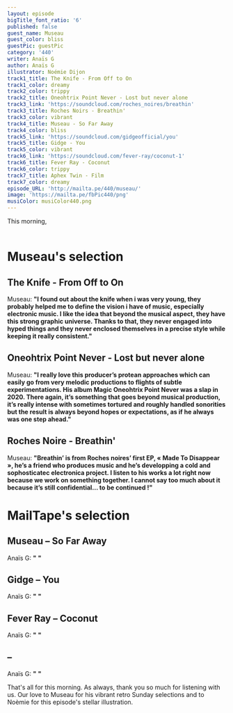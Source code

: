 ```yaml
---
layout: episode
bigTitle_font_ratio: '6'
published: false
guest_name: Museau
guest_color: bliss
guestPic: guestPic
category: '440'
writer: Anaïs G
author: Anaïs G
illustrator: Noémie Dijon
track1_title: The Knife - From Off to On
track1_color: dreamy
track2_color: trippy
track2_title: Oneohtrix Point Never - Lost but never alone
track3_link: 'https://soundcloud.com/roches_noires/breathin'
track3_title: Roches Noirs - Breathin'
track3_color: vibrant
track4_title: Museau - So Far Away
track4_color: bliss
track5_link: 'https://soundcloud.com/gidgeofficial/you'
track5_title: Gidge - You
track5_color: vibrant
track6_link: 'https://soundcloud.com/fever-ray/coconut-1'
track6_title: Fever Ray - Coconut
track6_color: trippy
track7_title: Aphex Twin - Film
track7_color: dreamy
episode_URL: 'http://mailta.pe/440/museau/'
image: 'https://mailta.pe/fbPic440/png'
musiColor: musiColor440.png
---
```

This morning, 
<br><br>

</p>

# Museau's selection

## The Knife - From Off to On
Museau: **"**I found out about the knife when i was very young, they probably helped me to define the vision i have of music, especially electronic music. I like the idea that beyond the musical aspect, they have this strong graphic universe. Thanks to that, they never engaged into hyped things and they never enclosed themselves in a precise style while keeping it really consistent.**"**

## Oneohtrix Point Never - Lost but never alone
Museau: **"**I really love this producer’s protean approaches which can easily go from very melodic productions to flights of subtle experimentations. His album Magic Oneohtrix Point Never was a slap in 2020. There again, it’s something that goes beyond musical production, it’s really intense with sometimes tortured and roughly handled sonorities but the result is always beyond hopes or expectations, as if he always was one step ahead.**"**

## Roches Noire -  Breathin'
Museau: **"**Breathin’ is from Roches noires’ first EP, « Made To Disappear », he’s a friend who produces music and he’s developping a cold and sophosticatec electronica project. I listen to his works a lot right now because we work on something together. I cannot say too much about it because it’s still confidential… to be continued !**"**

# MailTape's selection

## Museau  – So Far Away
Anaïs G: **"** **"**

## Gidge – You
Anaïs G: **"** **"**

## Fever Ray – Coconut
Anaïs G: **"** **"**

## – 
Anaïs G: **"** **"**

<p id="outroduction">That's all for this morning. As always, thank you so much for listening with us. Our love to Museau for his vibrant retro Sunday selections and to Noèmie for this episode's stellar illustration.</p>
